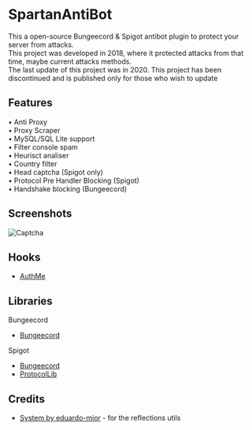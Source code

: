 # SpartanAntiBot
This a open-source Bungeecord &amp; Spigot antibot plugin to protect your server from attacks.\
This project was developed in 2018, where it protected attacks from that time, maybe current attacks methods.\
The last update of this project was in 2020. This project has been discontinued and is published only for those who wish to update

## Features

• Anti Proxy\
• Proxy Scraper\
• MySQL/SQL Lite support\
• Filter console spam\
• Heurisct analiser\
• Country filter\
• Head captcha (Spigot only)\
• Protocol Pre Handler Blocking (Spigot)\
• Handshake blocking (Bungeecord)

## Screenshots

![Captcha](https://i.imgur.com/XFfxt4O.gif)

## Hooks
- [AuthMe](https://www.spigotmc.org/resources/authmereloaded.6269/)


## Libraries
Bungeecord
- [Bungeecord](https://ci.md-5.net/job/BungeeCord/)

Spigot
- [Bungeecord](https://getbukkit.org/download/spigot)
- [ProtocolLib](https://www.spigotmc.org/resources/protocollib.1997/)

## Credits

- [System by eduardo-mior](https://github.com/eduardo-mior/System) - for the reflections utils


